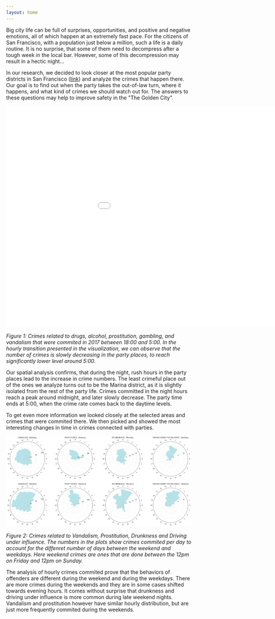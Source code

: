 ```yaml
---
layout: home
---
```


Big city life can be full of surprises, opportunities, and positive and negative emotions, all of which happen at an extremely fast pace. For the citizens of San Francisco, with a population just below a million, such a life is a daily routine. It is no surprise, that some of them need to decompress after a tough week in the local bar. However, some of this decompression may result in a hectic night...


In our research, we decided to look closer at the most popular party districts in San Francisco ([link](https://www.extranomical.com/san-francisco-nightlife/)) and analyze the crimes that happen there. Our goal is to find out when the party takes the out-of-law turn, where it happens, and what kind of crimes we should watch out for. The answers to these questions may help to improve safety in the "The Golden City".

<embed 
       type="text/html" 
       src="/plots/heatmap_with_time.html"
       width="1100"
       height="600"
       >

*Figure 1: Crimes related to drugs, alcohol, prostitution, gambling, and vandalism that were commited in 2017 between 18:00 and 5:00. In the hourly transition presented in the visualization, we can observe that the number of crimes is slowly decreasing in the party places, to reach significantly lower level around 5:00.*


Our spatial analysis confirms, that during the night, rush hours in the party places lead to the increase in crime numbers. The least crimeful place out of the ones we analyze turns out to be the Marina district, as it is slightly isolated from the rest of the party life. Crimes committed in the night hours reach a peak around midnight, and later slowly decrease. The party time ends at 5:00, when the crime rate comes back to the daytime levels. 


To get even more information we looked closely at the selected areas and crimes that were commited there. We then picked and showed the most interesting changes in time in crimes connected with parties. 

![Text](plots/polar.png)

*Figure 2: Crimes related to Vandalism, Prostitution, Drunkness and Driving under influence. The numbers in the plots show crimes commited per day to account for the diffenret number of days between the weekend and weekdays. Here weekend crimes are ones that are done between the 12pm on Friday and 12pm on Sunday.*

The analysis of hourly crimes commited prove that the behaviors of offenders are different during the weekend and during the weekdays. There are more crimes during the weekends and they are in some cases shifted towards evening hours. It comes without surprise that drunkness and driving under influence is more common during late weekend nights. Vandalism and prostitution however have similar hourly distribution, but are just more frequently commited during the weekends.